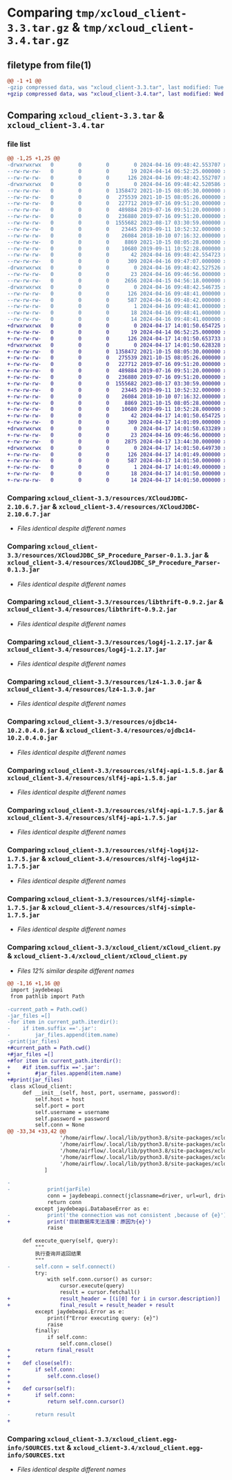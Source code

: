 # Comparing `tmp/xcloud_client-3.3.tar.gz` & `tmp/xcloud_client-3.4.tar.gz`

## filetype from file(1)

```diff
@@ -1 +1 @@
-gzip compressed data, was "xcloud_client-3.3.tar", last modified: Tue Apr 16 09:48:42 2024, max compression
+gzip compressed data, was "xcloud_client-3.4.tar", last modified: Wed Apr 17 14:01:50 2024, max compression
```

## Comparing `xcloud_client-3.3.tar` & `xcloud_client-3.4.tar`

### file list

```diff
@@ -1,25 +1,25 @@
-drwxrwxrwx   0        0        0        0 2024-04-16 09:48:42.553707 xcloud_client-3.3/
--rw-rw-rw-   0        0        0       19 2024-04-14 06:52:25.000000 xcloud_client-3.3/MANIFEST.in
--rw-rw-rw-   0        0        0      126 2024-04-16 09:48:42.552707 xcloud_client-3.3/PKG-INFO
-drwxrwxrwx   0        0        0        0 2024-04-16 09:48:42.520586 xcloud_client-3.3/resources/
--rw-rw-rw-   0        0        0  1358472 2021-10-15 08:05:30.000000 xcloud_client-3.3/resources/XCloudJDBC-2.10.6.7.jar
--rw-rw-rw-   0        0        0   275539 2021-10-15 08:05:26.000000 xcloud_client-3.3/resources/XCloudJDBC_SP_Procedure_Parser-0.1.3.jar
--rw-rw-rw-   0        0        0   227712 2019-07-16 09:51:20.000000 xcloud_client-3.3/resources/libthrift-0.9.2.jar
--rw-rw-rw-   0        0        0   489884 2019-07-16 09:51:20.000000 xcloud_client-3.3/resources/log4j-1.2.17.jar
--rw-rw-rw-   0        0        0   236880 2019-07-16 09:51:20.000000 xcloud_client-3.3/resources/lz4-1.3.0.jar
--rw-rw-rw-   0        0        0  1555682 2023-08-17 03:30:59.000000 xcloud_client-3.3/resources/ojdbc14-10.2.0.4.0.jar
--rw-rw-rw-   0        0        0    23445 2019-09-11 10:52:32.000000 xcloud_client-3.3/resources/slf4j-api-1.5.8.jar
--rw-rw-rw-   0        0        0    26084 2018-10-10 07:16:32.000000 xcloud_client-3.3/resources/slf4j-api-1.7.5.jar
--rw-rw-rw-   0        0        0     8869 2021-10-15 08:05:28.000000 xcloud_client-3.3/resources/slf4j-log4j12-1.7.5.jar
--rw-rw-rw-   0        0        0    10680 2019-09-11 10:52:28.000000 xcloud_client-3.3/resources/slf4j-simple-1.7.5.jar
--rw-rw-rw-   0        0        0       42 2024-04-16 09:48:42.554723 xcloud_client-3.3/setup.cfg
--rw-rw-rw-   0        0        0      309 2024-04-16 09:47:07.000000 xcloud_client-3.3/setup.py
-drwxrwxrwx   0        0        0        0 2024-04-16 09:48:42.527526 xcloud_client-3.3/xcloud_client/
--rw-rw-rw-   0        0        0       23 2024-04-16 09:46:56.000000 xcloud_client-3.3/xcloud_client/__init__.py
--rw-rw-rw-   0        0        0     2656 2024-04-15 04:56:18.000000 xcloud_client-3.3/xcloud_client/xCloud_client.py
-drwxrwxrwx   0        0        0        0 2024-04-16 09:48:42.546735 xcloud_client-3.3/xcloud_client.egg-info/
--rw-rw-rw-   0        0        0      126 2024-04-16 09:48:41.000000 xcloud_client-3.3/xcloud_client.egg-info/PKG-INFO
--rw-rw-rw-   0        0        0      587 2024-04-16 09:48:42.000000 xcloud_client-3.3/xcloud_client.egg-info/SOURCES.txt
--rw-rw-rw-   0        0        0        1 2024-04-16 09:48:41.000000 xcloud_client-3.3/xcloud_client.egg-info/dependency_links.txt
--rw-rw-rw-   0        0        0       18 2024-04-16 09:48:41.000000 xcloud_client-3.3/xcloud_client.egg-info/requires.txt
--rw-rw-rw-   0        0        0       14 2024-04-16 09:48:41.000000 xcloud_client-3.3/xcloud_client.egg-info/top_level.txt
+drwxrwxrwx   0        0        0        0 2024-04-17 14:01:50.654725 xcloud_client-3.4/
+-rw-rw-rw-   0        0        0       19 2024-04-14 06:52:25.000000 xcloud_client-3.4/MANIFEST.in
+-rw-rw-rw-   0        0        0      126 2024-04-17 14:01:50.653733 xcloud_client-3.4/PKG-INFO
+drwxrwxrwx   0        0        0        0 2024-04-17 14:01:50.628328 xcloud_client-3.4/resources/
+-rw-rw-rw-   0        0        0  1358472 2021-10-15 08:05:30.000000 xcloud_client-3.4/resources/XCloudJDBC-2.10.6.7.jar
+-rw-rw-rw-   0        0        0   275539 2021-10-15 08:05:26.000000 xcloud_client-3.4/resources/XCloudJDBC_SP_Procedure_Parser-0.1.3.jar
+-rw-rw-rw-   0        0        0   227712 2019-07-16 09:51:20.000000 xcloud_client-3.4/resources/libthrift-0.9.2.jar
+-rw-rw-rw-   0        0        0   489884 2019-07-16 09:51:20.000000 xcloud_client-3.4/resources/log4j-1.2.17.jar
+-rw-rw-rw-   0        0        0   236880 2019-07-16 09:51:20.000000 xcloud_client-3.4/resources/lz4-1.3.0.jar
+-rw-rw-rw-   0        0        0  1555682 2023-08-17 03:30:59.000000 xcloud_client-3.4/resources/ojdbc14-10.2.0.4.0.jar
+-rw-rw-rw-   0        0        0    23445 2019-09-11 10:52:32.000000 xcloud_client-3.4/resources/slf4j-api-1.5.8.jar
+-rw-rw-rw-   0        0        0    26084 2018-10-10 07:16:32.000000 xcloud_client-3.4/resources/slf4j-api-1.7.5.jar
+-rw-rw-rw-   0        0        0     8869 2021-10-15 08:05:28.000000 xcloud_client-3.4/resources/slf4j-log4j12-1.7.5.jar
+-rw-rw-rw-   0        0        0    10680 2019-09-11 10:52:28.000000 xcloud_client-3.4/resources/slf4j-simple-1.7.5.jar
+-rw-rw-rw-   0        0        0       42 2024-04-17 14:01:50.654725 xcloud_client-3.4/setup.cfg
+-rw-rw-rw-   0        0        0      309 2024-04-17 14:01:09.000000 xcloud_client-3.4/setup.py
+drwxrwxrwx   0        0        0        0 2024-04-17 14:01:50.633289 xcloud_client-3.4/xcloud_client/
+-rw-rw-rw-   0        0        0       23 2024-04-16 09:46:56.000000 xcloud_client-3.4/xcloud_client/__init__.py
+-rw-rw-rw-   0        0        0     2875 2024-04-17 13:44:30.000000 xcloud_client-3.4/xcloud_client/xCloud_client.py
+drwxrwxrwx   0        0        0        0 2024-04-17 14:01:50.649730 xcloud_client-3.4/xcloud_client.egg-info/
+-rw-rw-rw-   0        0        0      126 2024-04-17 14:01:49.000000 xcloud_client-3.4/xcloud_client.egg-info/PKG-INFO
+-rw-rw-rw-   0        0        0      587 2024-04-17 14:01:50.000000 xcloud_client-3.4/xcloud_client.egg-info/SOURCES.txt
+-rw-rw-rw-   0        0        0        1 2024-04-17 14:01:49.000000 xcloud_client-3.4/xcloud_client.egg-info/dependency_links.txt
+-rw-rw-rw-   0        0        0       18 2024-04-17 14:01:50.000000 xcloud_client-3.4/xcloud_client.egg-info/requires.txt
+-rw-rw-rw-   0        0        0       14 2024-04-17 14:01:50.000000 xcloud_client-3.4/xcloud_client.egg-info/top_level.txt
```

### Comparing `xcloud_client-3.3/resources/XCloudJDBC-2.10.6.7.jar` & `xcloud_client-3.4/resources/XCloudJDBC-2.10.6.7.jar`

 * *Files identical despite different names*

### Comparing `xcloud_client-3.3/resources/XCloudJDBC_SP_Procedure_Parser-0.1.3.jar` & `xcloud_client-3.4/resources/XCloudJDBC_SP_Procedure_Parser-0.1.3.jar`

 * *Files identical despite different names*

### Comparing `xcloud_client-3.3/resources/libthrift-0.9.2.jar` & `xcloud_client-3.4/resources/libthrift-0.9.2.jar`

 * *Files identical despite different names*

### Comparing `xcloud_client-3.3/resources/log4j-1.2.17.jar` & `xcloud_client-3.4/resources/log4j-1.2.17.jar`

 * *Files identical despite different names*

### Comparing `xcloud_client-3.3/resources/lz4-1.3.0.jar` & `xcloud_client-3.4/resources/lz4-1.3.0.jar`

 * *Files identical despite different names*

### Comparing `xcloud_client-3.3/resources/ojdbc14-10.2.0.4.0.jar` & `xcloud_client-3.4/resources/ojdbc14-10.2.0.4.0.jar`

 * *Files identical despite different names*

### Comparing `xcloud_client-3.3/resources/slf4j-api-1.5.8.jar` & `xcloud_client-3.4/resources/slf4j-api-1.5.8.jar`

 * *Files identical despite different names*

### Comparing `xcloud_client-3.3/resources/slf4j-api-1.7.5.jar` & `xcloud_client-3.4/resources/slf4j-api-1.7.5.jar`

 * *Files identical despite different names*

### Comparing `xcloud_client-3.3/resources/slf4j-log4j12-1.7.5.jar` & `xcloud_client-3.4/resources/slf4j-log4j12-1.7.5.jar`

 * *Files identical despite different names*

### Comparing `xcloud_client-3.3/resources/slf4j-simple-1.7.5.jar` & `xcloud_client-3.4/resources/slf4j-simple-1.7.5.jar`

 * *Files identical despite different names*

### Comparing `xcloud_client-3.3/xcloud_client/xCloud_client.py` & `xcloud_client-3.4/xcloud_client/xCloud_client.py`

 * *Files 12% similar despite different names*

```diff
@@ -1,16 +1,16 @@
 import jaydebeapi
 from pathlib import Path
 
-current_path = Path.cwd()
-jar_files =[]
-for item in current_path.iterdir():
-    if item.suffix =='.jar':
-        jar_files.append(item.name)
-print(jar_files)
+#current_path = Path.cwd()
+#jar_files =[]
+#for item in current_path.iterdir():
+    #if item.suffix =='.jar':
+        #jar_files.append(item.name)
+#print(jar_files)
 class xCloud_client:
     def __init__(self, host, port, username, password):
         self.host = host
         self.port = port
         self.username = username
         self.password = password
         self.conn = None
@@ -33,34 +33,42 @@
                 '/home/airflow/.local/lib/python3.8/site-packages/xcloud_client/slf4j-simple-1.7.5.jar',
                 '/home/airflow/.local/lib/python3.8/site-packages/xcloud_client/log4j-1.2.17.jar',
                 '/home/airflow/.local/lib/python3.8/site-packages/xcloud_client/libthrift-0.9.2.jar',
                 '/home/airflow/.local/lib/python3.8/site-packages/xcloud_client/XCloudJDBC_SP_Procedure_Parser-0.1.3.jar',
                 '/home/airflow/.local/lib/python3.8/site-packages/xcloud_client/lz4-1.3.0.jar'
            ]
               
-            
-            print(jarFile)
             conn = jaydebeapi.connect(jclassname=driver, url=url, driver_args=[self.username, self.password], jars=jarFile)
             return conn
         except jaydebeapi.DatabaseError as e:
-            print('the connection was not consistent ,because of {e}')
+            print('目前数据库无法连接：原因为{e}')
             raise
 
     def execute_query(self, query):
         """
         执行查询并返回结果
         """
-        self.conn = self.connect()
         try:
             with self.conn.cursor() as cursor:
                 cursor.execute(query)
                 result = cursor.fetchall()
+                result_header = [(i[0] for i in cursor.description)]
+                final_result = result_header + result
         except jaydebeapi.Error as e:
             print(f"Error executing query: {e}")
             raise
         finally:
             if self.conn:
                 self.conn.close()
+        return final_result
+
+    def close(self):
+        if self.conn:
+            self.conn.close()
+
+    def cursor(self):
+        if self.conn:
+            return self.conn.cursor()
             
-        return result
+
```

### Comparing `xcloud_client-3.3/xcloud_client.egg-info/SOURCES.txt` & `xcloud_client-3.4/xcloud_client.egg-info/SOURCES.txt`

 * *Files identical despite different names*

